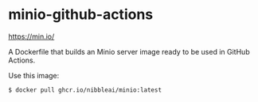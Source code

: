# minio-github-actions

https://min.io/

A Dockerfile that builds an Minio server image ready to be used in GitHub Actions.

Use this image:

```bash
$ docker pull ghcr.io/nibbleai/minio:latest
```
